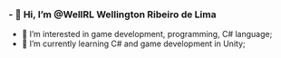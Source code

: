 ### - 👋 Hi, I’m @WellRL Wellington Ribeiro de Lima
- 👀 I’m interested in game development, programming, C# language;
- 🌱 I’m currently learning C# and game development in Unity;


<!---
WellRL/WellRL is a ✨ special ✨ repository because its `README.md` (this file) appears on your GitHub profile.
You can click the Preview link to take a look at your changes.
--->
